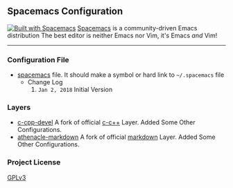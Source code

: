 ## Spacemacs Configuration
[![Built with Spacemacs](https://cdn.rawgit.com/syl20bnr/spacemacs/442d025779da2f62fc86c2082703697714db6514/assets/spacemacs-badge.svg)](http://spacemacs.org)
[Spacemacs](http://spacemacs.org/) is a community-driven Emacs distribution  The best editor is neither Emacs nor Vim, it's Emacs *and* Vim!

---
### Configuration File
* [spacemacs](./spacemacs) file. It should make a symbol or hard link to `~/.spacemacs` file
    * Change Log
        1. `Jan 2, 2018` Initial Version

### Layers
* [c-cpp-devel](layers/c-cpp-devel)  A fork of official [c-c++](https://github.com/syl20bnr/spacemacs/tree/master/layers/%2Blang/c-c%2B%2B) Layer. Added Some Other Configurations.
* [athenacle-markdown](layers/athenacle-markdown) A fork of official [markdown](https://github.com/syl20bnr/spacemacs/tree/master/layers/%2Blang/markdown) Layer. Added Some Other Configurations.

### Project License
[GPLv3](https://www.gnu.org/licenses/gpl-3.0.en.html)
